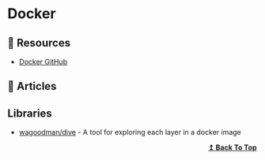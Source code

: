 # Docker

## 📘 Resources
- [Docker GitHub](https://github.com/docker)

## 📕 Articles

## Libraries

- [wagoodman/dive](https://github.com/wagoodman/dive) - A tool for exploring each layer in a docker image

<div align="right">
  <b><a href="#contents">↥ Back To Top</a></b>
</div>
